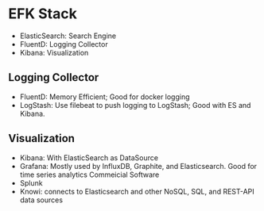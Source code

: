 # EFK Stack
- ElasticSearch: Search Engine
- FluentD: Logging Collector
- Kibana: Visualization

## Logging Collector
- FluentD: Memory Efficient; Good for docker logging
- LogStash: Use filebeat to push logging to LogStash; Good with ES and Kibana.

## Visualization
- Kibana: With ElasticSearch as DataSource
- Grafana: Mostly used by InfluxDB, Graphite, and Elasticsearch. Good for time series analytics
Commeicial Software
- Splunk
- Knowi: connects to Elasticsearch and other NoSQL, SQL, and REST-API data sources
